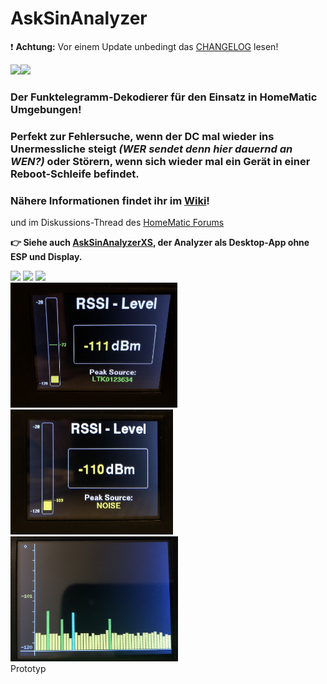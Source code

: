 # AskSinAnalyzer

❗ **Achtung:** Vor einem Update unbedingt das [CHANGELOG](https://github.com/jp112sdl/AskSinAnalyzer/blob/master/CHANGELOG.md) lesen!



<img src="Images/sample1.jpg" width=400 /><img src="Images/web_main.png" width=400 /><br/>

### Der Funktelegramm-Dekodierer für den Einsatz in HomeMatic Umgebungen! 
### Perfekt zur Fehlersuche, wenn der DC mal wieder ins Unermessliche steigt _(WER sendet denn hier dauernd an WEN?)_ oder Störern, wenn sich wieder mal ein Gerät in einer Reboot-Schleife befindet. 
### Nähere Informationen findet ihr im [Wiki](https://github.com/jp112sdl/AskSinAnalyzer/wiki)!
und im Diskussions-Thread des [HomeMatic Forums](https://homematic-forum.de/forum/viewtopic.php?f=76&t=51161)

**:point_right: Siehe auch [AskSinAnalyzerXS](https://github.com/psi-4ward/AskSinAnalyzerXS), der Analyzer als Desktop-App ohne ESP und Display.**

<img src="Images/proto1.jpg" height=200 /> <img src="Images/proto2.jpg" height=200 /> <img src="Images/proto3.jpg" height=200 />
<br/>
<img src="Images/RSSI_Single1.jpg" height=200 /> <img src="Images/RSSI_Single2.jpg" height=200 /> <img src="Images/RSSI_NormalBar.jpeg" height=200 />
<br/>
Prototyp
